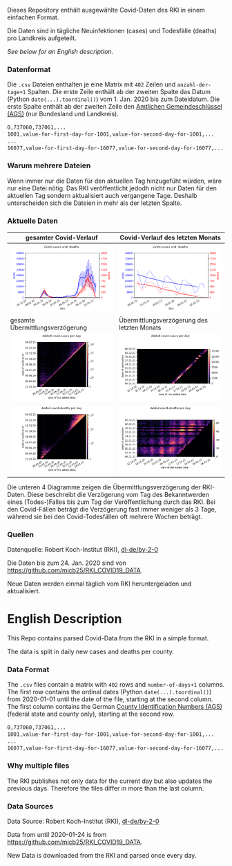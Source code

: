 Dieses Repository enthält ausgewählte Covid-Daten des RKI in einem einfachen Format.

Die Daten sind in tägliche Neuinfektionen (cases) und Todesfälle (deaths) pro Landkreis aufgeteilt.

*See below for an English description.*

### Datenformat

Die `.csv` Dateien enthalten je eine Matrix mit `402` Zeilen und `anzahl-der-tage+1` Spalten.
Die erste Zeile enthält ab der zweiten Spalte das Datum (Python `date(...).toordinal()`) vom 1. Jan. 2020 bis zum Dateidatum.
Die erste Spalte enthält ab der zweiten Zeile den [Amtlichen Gemeindeschlüssel (AGS)](https://de.wikipedia.org/wiki/Amtlicher_Gemeindeschl%C3%BCssel) (nur Bundesland und Landkreis).

    0,737060,737061,...
    1001,value-for-first-day-for-1001,value-for-second-day-for-1001,...
    ...
    16077,value-for-first-day-for-16077,value-for-second-day-for-16077,...

### Warum mehrere Dateien
Wenn immer nur die Daten für den aktuellen Tag hinzugefüht würden, wäre nur eine Datei nötig. Das RKI veröffentlicht jedodh nicht nur Daten für den aktuellen Tag sondern aktualisiert auch vergangene Tage. Deshalb unterscheiden sich die Dateien in mehr als der letzten Spalte.

### Aktuelle Daten

gesamter Covid-Verlauf | Covid-Verlauf des letzten Monats
-|-
![Neue Daten (all)](plots/new_data_all.png) | ![Neue Daten (28d)](plots/new_data_28d.png)
gesamte Übermittlungsverzögerung | Übermittlungsverzögerung des letzten Monats
![Veröffentlichungsverzögerung Fälle (all)](plots/delay_cases_all.png) | ![Veröffentlichungsverzögerung Fälle (28d)](plots/delay_cases_28d.png)
![Veröffentlichungsverzögerung Tode (all)](plots/delay_deaths_all.png) | ![Veröffentlichungsverzögerung Tode (28d)](plots/delay_deaths_28d.png)

Die unteren 4 Diagramme zeigen die Übermittlungsverzögerung der RKI-Daten. Diese beschreibt die Verzögerung vom Tag des Bekanntwerden eines (Todes-)Falles bis zum Tag der Veröffentlichung durch das RKI. Bei den Covid-Fällen beträgt die Verzögerung fast immer weniger als 3 Tage, während sie bei den Covid-Todesfällen oft mehrere Wochen beträgt.


### Quellen

Datenquelle: Robert Koch-Institut (RKI), [dl-de/by-2-0](https://www.govdata.de/dl-de/by-2-0)

Die Daten bis zum 24. Jan. 2020 sind von https://github.com/micb25/RKI_COVID19_DATA.

Neue Daten werden einmal täglich vom RKI heruntergeladen und aktualisiert.


# English Description

This Repo contains parsed Covid-Data from the RKI in a simple format.

The data is split in daily new cases and deaths per county.


### Data Format

The `.csv` files contain a matrix with `402` rows and `number-of-days+1` columns.
The first row contains the ordinal dates (Python `date(...).toordinal()`) from 2020-01-01 until the date of the file, starting at the second column.
The first column contains the German [County Identification Numbers (AGS)](https://de.wikipedia.org/wiki/Amtlicher_Gemeindeschl%C3%BCssel) (federal state and county only), starting at the second row.

    0,737060,737061,...
    1001,value-for-first-day-for-1001,value-for-second-day-for-1001,...
    ...
    16077,value-for-first-day-for-16077,value-for-second-day-for-16077,...

### Why multiple files

The RKI publishes not only data for the current day but also updates the previous days. Therefore the files differ in more than the last column.

### Data Sources

Data Source:  Robert Koch-Institut (RKI), [dl-de/by-2-0](https://www.govdata.de/dl-de/by-2-0)

Data from until 2020-01-24 is from https://github.com/micb25/RKI_COVID19_DATA.

New Data is downloaded from the RKI and parsed once every day.
